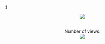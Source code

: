 :)

<div align="center">
     <img align="center" src="https://github-readme-stats.vercel.app/api/top-langs/?username=akyai&layout=compact&theme=jolly&count_private=true" /><br />
</div>


<p align="center">
    <br>Number of views: <br>
    <img src="https://profile-counter.glitch.me/akyai/count.svg" />
</p>
